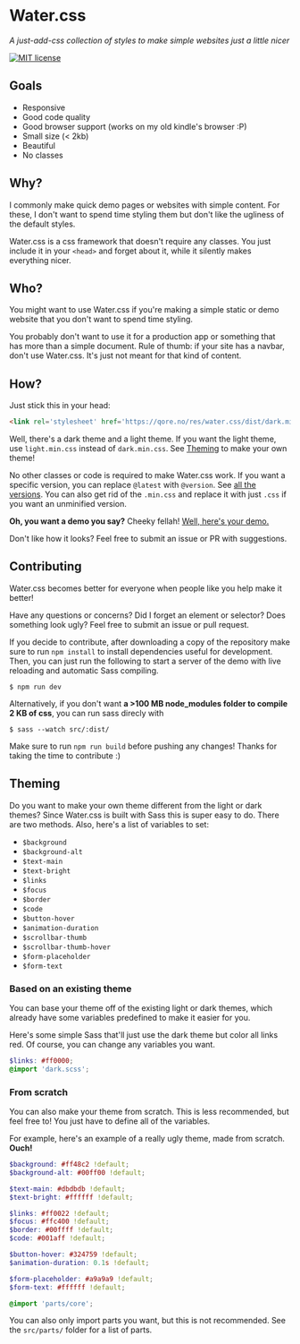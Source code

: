 # Water.css

*A just-add-css collection of styles to make simple websites just a little nicer*

[![MIT license](https://img.shields.io/github/license/kognise/water.css.svg)](https://github.com/kognise/water.css/blob/master/LICENSE.md)

## Goals

 - Responsive
 - Good code quality
 - Good browser support (works on my old kindle's browser :P)
 - Small size (&lt; 2kb)
 - Beautiful
 - No classes

## Why?

I commonly make quick demo pages or websites with simple content. For these, I don't want to spend time styling them but don't like the ugliness of the default styles.

Water.css is a css framework that doesn't require any classes. You just include it in your `<head>` and forget about it, while it silently makes everything nicer.

## Who?

You might want to use Water.css if you're making a simple static or demo website that you don't want to spend time styling.

You probably don't want to use it for a production app or something that has more than a simple document. Rule of thumb: if your site has a navbar, don't use Water.css. It's just not meant for that kind of content.

## How?

Just stick this in your head:

```html
<link rel='stylesheet' href='https://qore.no/res/water.css/dist/dark.min.css'>
```

Well, there's a dark theme and a light theme. If you want the light theme, use `light.min.css` instead of `dark.min.css`. See [Theming](#theming) to make your own theme!

No other classes or code is required to make Water.css work. If you want a specific version, you can replace `@latest` with `@version`. See [all the versions](https://github.com/kognise/water.css/releases). You can also get rid of the `.min.css` and replace it with just `.css` if you want an unminified version.

**Oh, you want a demo you say?** Cheeky fellah! [Well, here's your demo.](https://qore.no/res/water.css/)

Don't like how it looks? Feel free to submit an issue or PR with suggestions.

## Contributing

Water.css becomes better for everyone when people like you help make it better!

Have any questions or concerns? Did I forget an element or selector? Does something look ugly? Feel free to submit an issue or pull request.

If you decide to contribute, after downloading a copy of the repository make sure to run `npm install` to install dependencies useful for development. Then, you can just run the following to start a server of the demo with live reloading and automatic Sass compiling.

```
$ npm run dev
```

Alternatively, if you don't want **a >100 MB node_modules folder to compile 2 KB of css**, you can run sass direcly with

```
$ sass --watch src/:dist/
```

Make sure to run `npm run build` before pushing any changes! Thanks for taking the time to contribute :)

## Theming

Do you want to make your own theme different from the light or dark themes? Since Water.css is built with Sass this is super easy to do. There are two methods. Also, here's a list of variables to set:

- `$background`
- `$background-alt`
- `$text-main`
- `$text-bright`
- `$links`
- `$focus`
- `$border`
- `$code`
- `$button-hover`
- `$animation-duration`
- `$scrollbar-thumb`
- `$scrollbar-thumb-hover`
- `$form-placeholder`
- `$form-text`

### Based on an existing theme

You can base your theme off of the existing light or dark themes, which already have some variables predefined to make it easier for you.

Here's some simple Sass that'll just use the dark theme but color all links red. Of course, you can change any variables you want.

```scss
$links: #ff0000;
@import 'dark.scss';
```

### From scratch

You can also make your theme from scratch. This is less recommended, but feel free to! You just have to define all of the variables.

For example, here's an example of a really ugly theme, made from scratch. **Ouch!**

```scss
$background: #ff48c2 !default;
$background-alt: #00ff00 !default;

$text-main: #dbdbdb !default;
$text-bright: #ffffff !default;

$links: #ff0022 !default;
$focus: #ffc400 !default;
$border: #00ffff !default;
$code: #001aff !default;

$button-hover: #324759 !default;
$animation-duration: 0.1s !default;

$form-placeholder: #a9a9a9 !default;
$form-text: #ffffff !default;

@import 'parts/core';
```

You can also only import parts you want, but this is not recommended. See the `src/parts/` folder for a list of parts.
